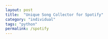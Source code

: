 ```yaml
---
layout: post
title:  "Unique Song Collector for Spotify"
category: "individual"
tags: "python"
permalink: /spotify
---
```


<head>
  <!-- PyScript CSS -->
  <link rel="stylesheet" href="https://pyscript.net/releases/2025.2.1/core.css">
  <!-- This script tag bootstraps PyScript -->
  <script type="module" src="https://pyscript.net/releases/2025.2.1/core.js"></script>
</head>
<body>
  <script type="py" config="_posts\Extra Materials\spotify_parsing\pyscript.toml" src="_posts\Extra Materials\spotify_parsing\Main.py" async terminal></script>
</body>

